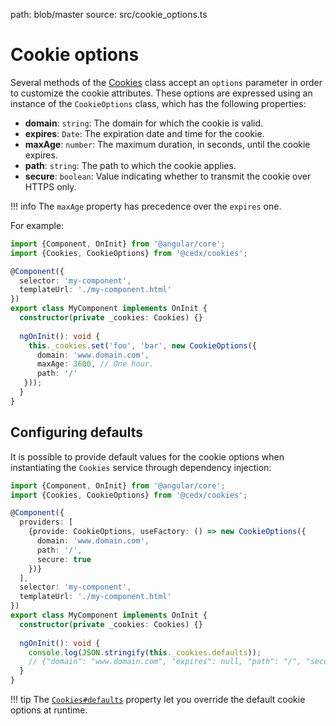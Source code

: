 path: blob/master
source: src/cookie_options.ts

# Cookie options
Several methods of the [Cookies](api.md) class accept an `options` parameter in order to customize the cookie attributes.
These options are expressed using an instance of the `CookieOptions` class, which has the following properties:

- **domain**: `string`: The domain for which the cookie is valid.
- **expires**: `Date`: The expiration date and time for the cookie.
- **maxAge**: `number`: The maximum duration, in seconds, until the cookie expires.
- **path**: `string`: The path to which the cookie applies.
- **secure**: `boolean`: Value indicating whether to transmit the cookie over HTTPS only.

!!! info
    The `maxAge` property has precedence over the `expires` one.

For example:

```typescript
import {Component, OnInit} from '@angular/core';
import {Cookies, CookieOptions} from '@cedx/cookies';

@Component({
  selector: 'my-component',
  templateUrl: './my-component.html'
})
export class MyComponent implements OnInit {
  constructor(private _cookies: Cookies) {}
  
  ngOnInit(): void {
    this._cookies.set('foo', 'bar', new CookieOptions({
      domain: 'www.domain.com',
      maxAge: 3600, // One hour.
      path: '/'
   }));
  }
}
```
    
## Configuring defaults
It is possible to provide default values for the cookie options when instantiating the `Cookies` service through dependency injection:

```typescript
import {Component, OnInit} from '@angular/core';
import {Cookies, CookieOptions} from '@cedx/cookies';

@Component({
  providers: [
    {provide: CookieOptions, useFactory: () => new CookieOptions({
      domain: 'www.domain.com',
      path: '/',
      secure: true
    })}
  ],
  selector: 'my-component',
  templateUrl: './my-component.html'
})
export class MyComponent implements OnInit {
  constructor(private _cookies: Cookies) {}
  
  ngOnInit(): void {
    console.log(JSON.stringify(this._cookies.defaults));
    // {"domain": "www.domain.com", "expires": null, "path": "/", "secure": true}
  }
}
```

!!! tip
    The [`Cookies#defaults`](api.md) property let you override the default cookie options at runtime.
